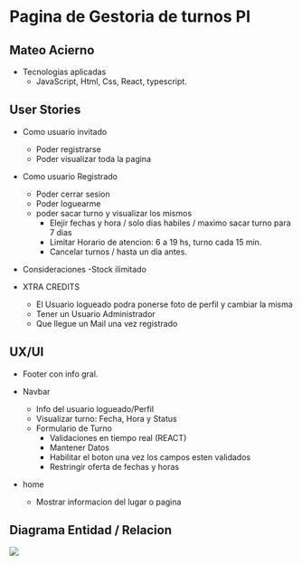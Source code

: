 # Pagina de Gestoria de turnos PI

## Mateo Acierno

- Tecnologias aplicadas
  - JavaScript, Html, Css, React, typescript.

## User Stories

- Como usuario invitado
  - Poder registrarse
  - Poder visualizar toda la pagina

- Como usuario Registrado
  - Poder cerrar sesion
  - Poder loguearme
  - poder sacar turno y visualizar los mismos
    - Elejir fechas y hora / solo dias habiles / maximo sacar turno para 7 dias
    - Limitar Horario de atencion: 6 a 19 hs, turno cada 15 min.
    - Cancelar turnos / hasta un dia antes.

- Consideraciones
  -Stock ilimitado

- XTRA CREDITS
  - El Usuario logueado podra ponerse foto de perfil y cambiar la misma
  - Tener un Usuario Administrador
  - Que llegue un Mail una vez registrado

## UX/UI

- Footer con info gral.

- Navbar
  - Info del usuario logueado/Perfil
  - Visualizar turno: Fecha, Hora y Status
  - Formulario de Turno
    - Validaciones en tiempo real (REACT)
    - Mantener Datos
    - Habilitar el boton una vez los campos esten validados
    - Restringir oferta de fechas y horas

- home
  - Mostrar informacion del lugar o pagina

## Diagrama Entidad / Relacion

<img src="./front/assets/Flowcharts.png"/>
